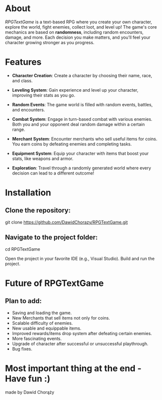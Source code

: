 # About
*RPGTextGame* is a text-based RPG where you create your own character, explore the world, fight enemies, collect loot, and level up! The game's core mechanics are based on **randomness**, including random encounters, damage, and more. Each decision you make matters, and you’ll feel your character growing stronger as you progress.

# Features
- **Character Creation**: Create a character by choosing their name, race, and class.

- **Leveling System**: Gain experience and level up your character, improving their stats as you go.

- **Random Events**: The game world is filled with random events, battles, and encounters.

- **Combat System**: Engage in turn-based combat with various enemies. Both you and your opponent deal random damage within a certain range.

- **Merchant System**: Encounter merchants who sell useful items for coins. You earn coins by defeating enemies and completing tasks.

- **Equipment System**: Equip your character with items that boost your stats, like weapons and armor.

- **Exploration**: Travel through a randomly generated world where every decision can lead to a different outcome!

# Installation

## Clone the repository:
git clone https://github.com/DawidChorazy/RPGTextGame.git


## Navigate to the project folder:
cd RPGTextGame


Open the project in your favorite IDE (e.g., Visual Studio).
Build and run the project.


# Future of **RPGTextGame**
## Plan to add:
- Saving and loading the game.
- New Merchants that sell items not only for coins.
- Scalable difficulty of enemies.
- New usable and equippable items.
- Improved rewards/items drop system after defeating certain enemies.
- More fascinating events.
- Upgrade of character after successful or unsuccessful playthrough.
- Bug fixes.

# Most important thing at the end - Have fun :)

made by Dawid Chorąży
